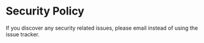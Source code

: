 # Security Policy

If you discover any security related issues, please email   instead of using the issue tracker.

